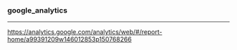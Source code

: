 ### google_analytics
---
https://analytics.google.com/analytics/web/#/report-home/a99391209w146012853p150768266



```
```

```
```

```
```


